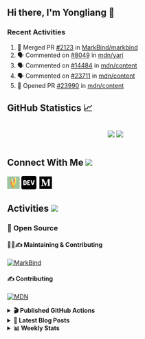 ## Hi there, I'm Yongliang 👋

### Recent Activities

<!--START_SECTION:activity-->
1. 🎉 Merged PR [#2123](https://github.com/MarkBind/markbind/pull/2123) in [MarkBind/markbind](https://github.com/MarkBind/markbind)
2. 🗣 Commented on [#8049](https://github.com/mdn/yari/issues/8049) in [mdn/yari](https://github.com/mdn/yari)
3. 🗣 Commented on [#14484](https://github.com/mdn/content/issues/14484) in [mdn/content](https://github.com/mdn/content)
4. 🗣 Commented on [#23711](https://github.com/mdn/content/issues/23711) in [mdn/content](https://github.com/mdn/content)
5. 💪 Opened PR [#23990](https://github.com/mdn/content/pull/23990) in [mdn/content](https://github.com/mdn/content)
<!--END_SECTION:activity-->

## GitHub Statistics :chart_with_upwards_trend:
<div align="center">
<div style="display: flex; align-items: center; justify-content: center;">

[![](https://github-readme-stats-tlylt.vercel.app/api?username=tlylt&show_icons=true&theme=tokyonight&hide_border=true&locale=en)](https://github.com/tlylt)
[![](https://github-readme-streak-stats.herokuapp.com/?user=tlylt&theme=tokyonight&hide_border=true)](https://github.com/tlylt)
</div>
</div>

## Connect With Me <img src="https://media.giphy.com/media/2wh5K5yE3ulp3xgYcG/giphy-downsized.gif" width="30">

<a href="https://www.yongliangliu.com/" target="_blank"><img align="center" src="static/site-icon.png" alt="yongliangliu.com" height="29" width="29" /></a>
<a href="https://dev.to/tlylt" target="_blank"><img align="center" src="static/dev-badge.svg" alt="dev.to/tlylt" height="35" width="35" /></a>
<a href="https://tlylt.medium.com" target="_blank"><img align="center" src="static/medium.png" alt="tlylt.medium.com" height="35" width="35" /></a>

## Activities <img src="https://media.giphy.com/media/WUlplcMpOCEmTGBtBW/giphy.gif" width="30">

### 🔭 Open Source

#### 👷‍♂️✍️ Maintaining & Contributing
[![MarkBind](https://github-readme-stats-tlylt.vercel.app/api/pin/?username=markbind&repo=markbind)](https://github.com/MarkBind/markbind)

#### ✍️ Contributing
[![MDN](https://github-readme-stats-tlylt.vercel.app/api/pin/?username=mdn&repo=content)](https://github.com/mdn/content)

<details>
<summary> <b>🎬 Published GitHub Actions </b> </summary>

[![install-graphviz](https://github-readme-stats-tlylt.vercel.app/api/pin/?username=tlylt&repo=install-graphviz)](https://github.com/tlylt/install-graphviz)

[![reposense-action](https://github-readme-stats-tlylt.vercel.app/api/pin/?username=tlylt&repo=reposense-action)](https://github.com/tlylt/reposense-action)

[![markbin-action](https://github-readme-stats-tlylt.vercel.app/api/pin/?username=markbind&repo=markbind-action)](https://github.com/MarkBind/markbind-action)

</details>

<details>
<summary> <b>📕 Latest Blog Posts</b> </summary>

<!-- BLOG-POST-LIST:START -->
- [Creating a regex-based Markdown parser in TypeScript](https://www.yongliangliu.com/blog/rmark/)
- [Create VSCode Snippets for Markdown Blog Workflows](https://www.yongliangliu.com/blog/vscode-snippets/)
- [My Journey into Open Source](https://www.yongliangliu.com/blog/my-journey-into-open-source/)
- [Resources for Orbital CP2106 Independent Software Development Project](https://www.yongliangliu.com/blog/orbital-prep/)
- [A Brief Description of Ransomware Attacks](https://www.yongliangliu.com/blog/ransomware-essay/)
<!-- BLOG-POST-LIST:END -->

</details>

<details>
<summary> <b>📊 Weekly Stats</b> </summary>

<!--START_SECTION:waka-->
![Code Time](http://img.shields.io/badge/Code%20Time-763%20hrs%2041%20mins-blue)

**🐱 My GitHub Data** 

> 🏆 369 Contributions in the Year 2023
 > 
> 📦 337.2 kB Used in GitHub's Storage 
 > 
> 🚫 Not Opted to Hire
 > 
> 📜 150 Public Repositories 
 > 
> 🔑 26 Private Repositories  
 > 
**I'm an Early 🐤** 

```text
🌞 Morning    255 commits    ██████░░░░░░░░░░░░░░░░░░░   26.1% 
🌆 Daytime    262 commits    ██████░░░░░░░░░░░░░░░░░░░   26.82% 
🌃 Evening    388 commits    ██████████░░░░░░░░░░░░░░░   39.71% 
🌙 Night      72 commits     █░░░░░░░░░░░░░░░░░░░░░░░░   7.37%

```
📅 **I'm Most Productive on Friday** 

```text
Monday       140 commits    ███░░░░░░░░░░░░░░░░░░░░░░   14.33% 
Tuesday      96 commits     ██░░░░░░░░░░░░░░░░░░░░░░░   9.83% 
Wednesday    145 commits    ███░░░░░░░░░░░░░░░░░░░░░░   14.84% 
Thursday     165 commits    ████░░░░░░░░░░░░░░░░░░░░░   16.89% 
Friday       210 commits    █████░░░░░░░░░░░░░░░░░░░░   21.49% 
Saturday     104 commits    ██░░░░░░░░░░░░░░░░░░░░░░░   10.64% 
Sunday       117 commits    ███░░░░░░░░░░░░░░░░░░░░░░   11.98%

```


📊 **This Week I Spent My Time On** 

```text
⌚︎ Time Zone: Asia/Singapore

💬 Programming Languages: 
Markdown                 20 hrs 8 mins       ███████████████████░░░░░░   79.0% 
TypeScript               3 hrs 39 mins       ███░░░░░░░░░░░░░░░░░░░░░░   14.33% 
YAML                     37 mins             ░░░░░░░░░░░░░░░░░░░░░░░░░   2.45% 
HTML                     18 mins             ░░░░░░░░░░░░░░░░░░░░░░░░░   1.23% 
JavaScript               16 mins             ░░░░░░░░░░░░░░░░░░░░░░░░░   1.05%

```


 Last Updated on 02/02/2023 00:39:16 UTC
<!--END_SECTION:waka-->

</details>
